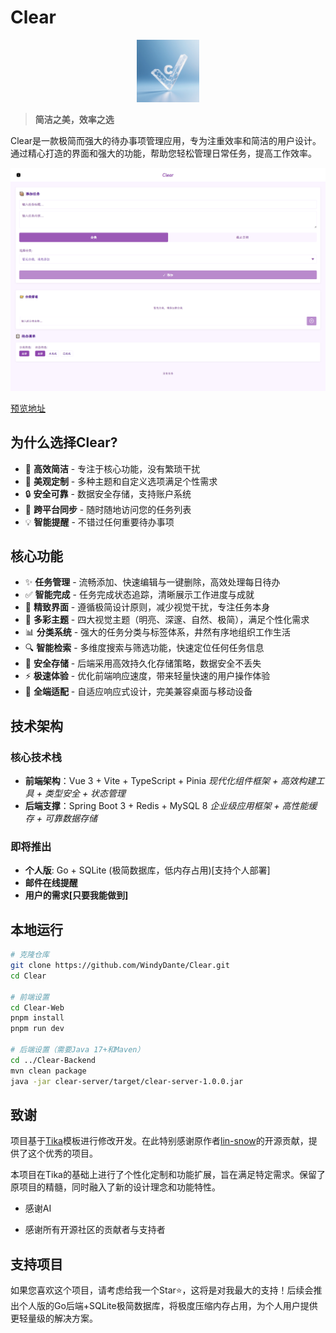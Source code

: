 # Clear

<p align="center">
  <img alt="Clear" src="./Clear-Web/public/favicon.svg" width="100">
</p>

> **简洁之美，效率之选**

Clear是一款极简而强大的待办事项管理应用，专为注重效率和简洁的用户设计。通过精心打造的界面和强大的功能，帮助您轻松管理日常任务，提高工作效率。

![主页预览](./docs/img/index.png)

[预览地址](https://clear.1wind.cn/)

## 为什么选择Clear?

- 🚀 **高效简洁** - 专注于核心功能，没有繁琐干扰
- 🎨 **美观定制** - 多种主题和自定义选项满足个性需求
- 🔒 **安全可靠** - 数据安全存储，支持账户系统
- 🔄 **跨平台同步** - 随时随地访问您的任务列表
- 💡 **智能提醒** - 不错过任何重要待办事项

## 核心功能

- ✨ **任务管理** - 流畅添加、快速编辑与一键删除，高效处理每日待办
- ✅ **智能完成** - 任务完成状态追踪，清晰展示工作进度与成就
- 🎨 **精致界面** - 遵循极简设计原则，减少视觉干扰，专注任务本身
- 🌈 **多彩主题** - 四大视觉主题（明亮、深邃、自然、极简），满足个性化需求
- 📊 **分类系统** - 强大的任务分类与标签体系，井然有序地组织工作生活
- 🔍 **智能检索** - 多维度搜索与筛选功能，快速定位任何任务信息
- 💾 **安全存储** - 后端采用高效持久化存储策略，数据安全不丢失
- ⚡ **极速体验** - 优化前端响应速度，带来轻量快速的用户操作体验
- 📱 **全端适配** - 自适应响应式设计，完美兼容桌面与移动设备

## 技术架构

### 核心技术栈
- **前端架构**：Vue 3 + Vite + TypeScript + Pinia
  *现代化组件框架 + 高效构建工具 + 类型安全 + 状态管理*
- **后端支撑**：Spring Boot 3 + Redis + MySQL 8
  *企业级应用框架 + 高性能缓存 + 可靠数据存储*

### 即将推出
- **个人版**: Go + SQLite (极简数据库，低内存占用)[支持个人部署]
- **邮件在线提醒**
- **用户的需求[只要我能做到]**

## 本地运行

```bash
# 克隆仓库
git clone https://github.com/WindyDante/Clear.git
cd Clear

# 前端设置
cd Clear-Web
pnpm install
pnpm run dev

# 后端设置（需要Java 17+和Maven）
cd ../Clear-Backend
mvn clean package
java -jar clear-server/target/clear-server-1.0.0.jar
```

## 致谢

项目基于[Tika](https://github.com/lin-snow/Tika)模板进行修改开发。在此特别感谢原作者[lin-snow](https://github.com/lin-snow)的开源贡献，提供了这个优秀的项目。

本项目在Tika的基础上进行了个性化定制和功能扩展，旨在满足特定需求。保留了原项目的精髓，同时融入了新的设计理念和功能特性。

- 感谢AI

- 感谢所有开源社区的贡献者与支持者  

## 支持项目

如果您喜欢这个项目，请考虑给我一个Star⭐，这将是对我最大的支持！后续会推出个人版的Go后端+SQLite极简数据库，将极度压缩内存占用，为个人用户提供更轻量级的解决方案。

